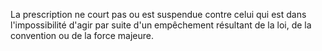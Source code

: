 La prescription ne court pas ou est suspendue contre celui qui est dans l'impossibilité d'agir par suite d'un empêchement résultant de la loi, de la convention ou de la force majeure. 

